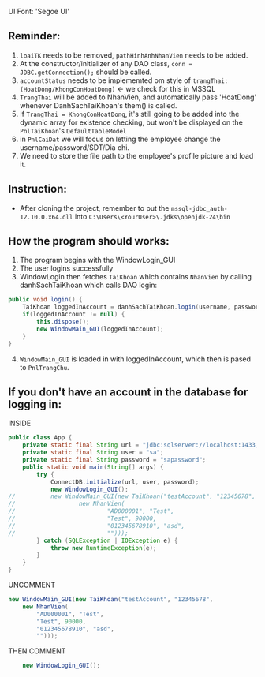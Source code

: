 UI Font: 'Segoe UI'<br>

Reminder:
-
1. `loaiTK` needs to be removed, `pathHinhAnhNhanVien` needs to be added.
2. At the constructor/initializer of any DAO class, `conn = JDBC.getConnection();` should be called.
3. `accountStatus` needs to be implememted om style of `trangThai: (HoatDong/KhongConHoatDong)` <- we check for this in MSSQL
4. `TrangThai` will be added to NhanVien, and automatically pass 'HoatDong' whenever DanhSachTaiKhoan's them() is called.
5. If `TrangThai = KhongConHoatDong`, it's still going to be added into the dynamic array for existence checking, but won't be displayed on the `PnlTaiKhoan`'s `DefaultTableModel`
6. in `PnlCaiDat` we will focus on letting the employee change the username/password/SDT/Dia chi.
7. We need to store the file path to the employee's profile picture and load it.

Instruction:
-
- After cloning the project, remember to put the `mssql-jdbc_auth-12.10.0.x64.dll` into `C:\Users\<YourUser>\.jdks\openjdk-24\bin`

How the program should works:
-
1. The program begins with the WindowLogin_GUI
2. The user logins successfully
3. WindowLogin then fetches `TaiKhoan` which contains `NhanVien` by calling danhSachTaiKhoan which calls DAO login: 
```Java
public void login() {
    TaiKhoan loggedInAccount = danhSachTaiKhoan.login(username, password);
    if(loggedInAccount != null) {
        this.dispose();
        new WindowMain_GUI(loggedInAccount);
    }
}
```
4. `WindowMain_GUI` is loaded in with loggedInAccount, which then is pased to `PnlTrangChu`.

If you don't have an account in the database for logging in:
-


INSIDE
```java
public class App {
	private static final String url = "jdbc:sqlserver://localhost:1433;encrypt=true;trustServerCertificate=true;integratedSecurity=true";
	private static final String user = "sa";
	private static final String password = "sapassword";
	public static void main(String[] args) {
		try {
			ConnectDB.initialize(url, user, password);
			new WindowLogin_GUI();
//			new WindowMain_GUI(new TaiKhoan("testAccount", "12345678",
//					new NhanVien(
//							"AD000001", "Test",
//							"Test", 90000,
//							"012345678910", "asd",
//							"")));
		} catch (SQLException | IOException e) {
			throw new RuntimeException(e);
		}
	}
}
```
UNCOMMENT 
```java
new WindowMain_GUI(new TaiKhoan("testAccount", "12345678",
    new NhanVien(
        "AD000001", "Test",
        "Test", 90000,
        "012345678910", "asd",
        "")));
```
THEN COMMENT
```java
    new WindowLogin_GUI();
```
